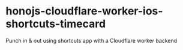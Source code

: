 # honojs-cloudflare-worker-ios-shortcuts-timecard
Punch in &amp; out using shortcuts app with a Cloudflare worker backend
